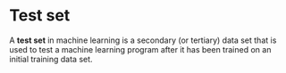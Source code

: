 # Test set
A **test set** in machine learning is a secondary (or tertiary) data set that is used to test a machine learning program after it has been trained on an initial training data set.